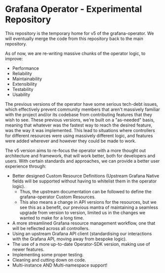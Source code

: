 # Grafana Operator - Experimental Repository

This repository is the temporary home for v5 of the grafana-operator.
We will eventually merge the code from this repository back to the main repository.

As of now, we are re-writing massive chunks of the operator logic, to improve:
- Performance
- Reliability
- Maintainability
- Extensibility
- Testability
- Usability

The previous versions of the operator have some serious tech-debt issues, which effectively prevent community members that aren't massively
familiar with the project and/or its codebase from contributing features that they wish to see.
These previous versions, we're built on a "as-needed" basis, meaning that whatever was the fastest way to reach the desired feature, was the way
it was implemented. This lead to situations where controllers for different resources were using massively different logic, and features were added
wherever and however they could be made to work. 

The v5 version aims to re-focus the operator with a more thought out architecture and framework, that will work better, both for developers and users.
With certain standards and approaches, we can provide a better user experience through:
- Better designed Custom Resource Definitions (Upstream Grafana Native fields will be supported without having to whitelist them in the operator logic).
  - Thus, the upstream documentation can be followed to define the grafana-operator Custom Resources.
  - This also means a change in API versions for the resources, but we see this as a benefit, our previous mantra of maintaining a 
    seamless upgrade from version to version, limited us in the changes we wanted to make for a long time.
- A more streamlined Grafana resource management workflow, one that will be reflected across all controllers.
- Using an upstream Grafana API client (standardising our interactions with the Grafana API, moving away from bespoke logic).
- The use of a more up-to-date Operator-SDK version, making use of newer features.
- Implementing some proper testing.
- Cleaning and cutting down on code.
- Multi-instance AND Multi-namespace support!
